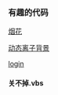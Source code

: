 ### 有趣的代码

[烟花](./烟花/fireworks.html)

[动态离子背景](./动态离子背景/index.html)

[login](./login/index.html)



#### 关不掉.vbs